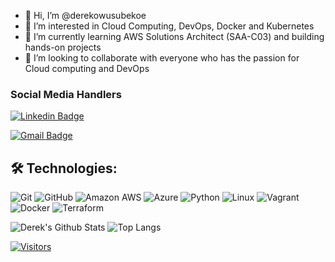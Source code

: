 - 👋 Hi, I’m @derekowusubekoe
- 👀 I’m interested in Cloud Computing, DevOps, Docker and Kubernetes
- 🌱 I’m currently learning AWS Solutions Architect (SAA-C03) and building hands-on projects
- 💞️ I’m looking to collaborate with everyone who has the passion for Cloud computing and DevOps

<!---
derekowusubekoe/derekowusubekoe is a ✨ special ✨ repository because its `README.md` (this file) appears on your GitHub profile.
You can click the Preview link to take a look at your changes.
--->
### Social Media Handlers
[![Linkedin Badge](https://img.shields.io/badge/-Derek%20Owusu%20Bekoe-blue?style=flat-square&logo=Linkedin&logoColor=white&link=<https://www.linkedin.com/in/derekowusubekoe/>)](https://www.linkedin.com/in/derekowusubekoe/>)

[![Gmail Badge](https://img.shields.io/badge/-dowusubekoe@gmail.com-c14438?style=flat-square&logo=Gmail&logoColor=white&link=mailto:<dowusubekoe@gmail.com>)](mailto:<dowusubekoe@gmail.com>)

## 🛠️ Technologies:
![Git](https://img.shields.io/badge/-Git-black?style=flat-square&logo=git)
![GitHub](https://img.shields.io/badge/-GitHub-181717?style=flat-square&logo=github)
![Amazon AWS](https://img.shields.io/badge/Amazon%20AWS-232F3E?style=flat-square&logo=amazon-aws)
![Azure](https://img.shields.io/badge/Azure%20-232F3E?style=flat-square&logo=microsoft-azure)
![Python](https://img.shields.io/badge/-Python-black?style=flat-square&logo=Python)
![Linux](https://img.shields.io/badge/Linux-FCC624?style=flat-square&logo=linux&logoColor=black)
![Vagrant](https://img.shields.io/badge/Vagrant-%23026AA7.svg?style=flat-square&logo=vagrant&logoColor=white)
![Docker](https://img.shields.io/badge/docker-%230db7ed.svg?style=for-the-badge&logo=docker&logoColor=white)
![Terraform](https://img.shields.io/badge/terraform-%235835CC.svg?style=for-the-badge&logo=terraform&logoColor=white)

![Derek's Github Stats](https://github-readme-stats.vercel.app/api?username=dowusubekoe-dev&count_private=true&show_icons=true&include_all_commits=true&show_icons=true&theme=radical)
![Top Langs](https://github-readme-stats.vercel.app/api/top-langs/?username=dowusubekoe-dev&hide=TeX&layout=compact&show_icons=true&theme=radical)

[![Visitors](https://api.visitorbadge.io/api/visitors?path=<dowusubekoe-dev>%2F<dowusubekoe-dev>&label=Visitors&countColor=%23263759)](https://visitorbadge.io/status?path=<dowusubekoe-dev>%2F<dowusubekoe-dev>)

